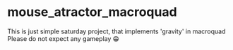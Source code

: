 # mouse_atractor_macroquad
This is just simple saturday project, that implements 'gravity' in macroquad
Please do not expect any gameplay 😁